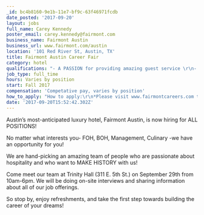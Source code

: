 ```yaml
---
_id: bc4b8160-9e1b-11e7-bf9c-63f46971fcdb
date_posted: '2017-09-20'
layout: jobs
full_name: Carey Kennedy
poster_email: carey.kennedy@fairmont.com
business_name: Fairmont Austin
business_url: www.fairmont.com/austin
location: '101 Red River St, Austin, TX'
title: Fairmont Austin Career Fair
category: hotel
qualifications: "- A PASSION for providing amazing guest service \r\n- A desire to be treated with respect and to treat your colleagues with respect \r\n- A drive to be part of something bigger than just a job\r\n- Specific qualifications vary by position"
job_type: full_time
hours: Varies by position
start: Fall 2017
compensation: 'Competative pay, varies by position'
how_to_apply: "How to apply:\r\n*Please visit www.fairmontcareers.com to create your Talent Profile before the event!*"
date: '2017-09-20T15:52:42.302Z'
---
```

Austin’s most-anticipated luxury hotel, Fairmont Austin, is now hiring for ALL POSITIONS! 

No matter what interests you- FOH, BOH, Management, Culinary -we have an opportunity for you!

We are hand-picking an amazing team of people who are passionate about hospitality and who want to MAKE HISTORY with us!

Come meet our team at Trinity Hall (311 E. 5th St.) on September 29th from 10am-6pm. We will be doing on-site interviews and sharing information about all of our job offerings.

So stop by, enjoy refreshments, and take the first step towards building the career of your dreams!
